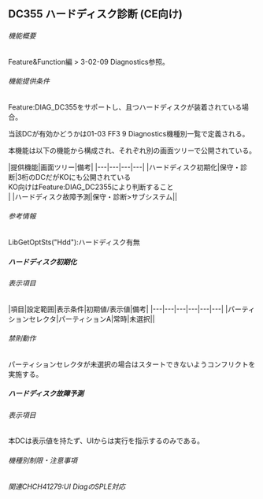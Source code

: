 ## DC355 ハードディスク診断 (CE向け)

###### 機能概要

Feature&Function編 > 3-02-09 Diagnostics参照。

###### 機能提供条件

Feature:DIAG\_DC355をサポートし、且つハードディスクが装着されている場合。

当該DCが有効かどうかは01-03 FF3 9 Diagnostics機種別一覧で定義される。

本機能は以下の機能から構成され、それぞれ別の画面ツリーで公開されている。

|提供機能|画面ツリー|備考|
|---|---|---|---|
|ハードディスク初期化|保守・診断|3桁のDCだがKOにも公開されている<br/>KO向けはFeature:DIAG_DC2355により判断すること<br/>|
|ハードディスク故障予測|保守・診断>サブシステム||


###### 参考情報

LibGetOptSts("Hdd"):ハードディスク有無

##### ハードディスク初期化
###### 表示項目

|項目|設定範囲|表示条件|初期値/表示値|備考|
|---|---|---|---|---|---|
|パーティションセレクタ|パーティションA|常時|未選択||

###### 禁則動作
パーティションセレクタが未選択の場合はスタートできないようコンフリクトを実施する。

##### ハードディスク故障予測
###### 表示項目
本DCは表示値を持たず、UIからは実行を指示するのみである。

###### 機種別制限・注意事項

###### 関連CHCH41279:UI DiagのSPLE対応
